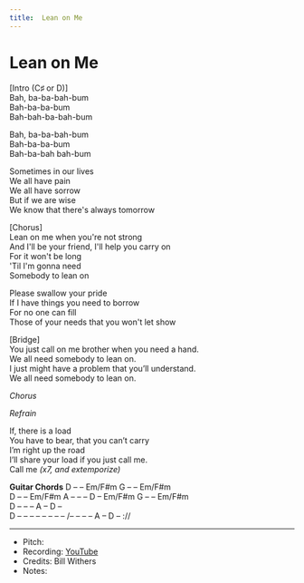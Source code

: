 ```yaml
---
title:  Lean on Me
---
```



# Lean on Me
  
[Intro (C♯ or D)]  
Bah, ba-ba-bah-bum  
Bah-ba-ba-bum  
Bah-bah-ba-bah-bum  

Bah, ba-ba-bah-bum  
Bah-ba-ba-bum  
Bah-ba-bah bah-bum  
  
Sometimes in our lives  
We all have pain  
We all have sorrow  
But if we are wise  
We know that there's always tomorrow  
  
[Chorus]  
Lean on me when you're not strong  
And I'll be your friend, I'll help you carry on  
For it won't be long  
'Til I'm gonna need  
Somebody to lean on  
  
Please swallow your pride  
If I have things you need to borrow  
For no one can fill  
Those of your needs that you won't let show  

[Bridge]  
You just call on me brother when you need a hand.  
We all need somebody to lean on.  
I just might have a problem that you’ll understand.  
We all need somebody to lean on.  
  
*Chorus*  
  
*Refrain*  
  
If, there is a load  
You have to bear, that you can’t carry  
I’m right up the road  
I’ll share your load if you just call me.  
Call me *(x7, and extemporize)*


**Guitar Chords**
D – – Em/F#m G – –  Em/F#m  
D – – Em/F#m A – – – D – Em/F#m G – – Em/F#m  
D – – – A –  D –  
D – – – –   – – – – /– – – – A – D – ://  


---
* Pitch: 
* Recording: [YouTube](https://www.youtube.com/watch?v=dtC1W-6hwIU)
* Credits: Bill Withers
* Notes: 
